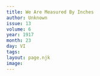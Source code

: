 ```yaml
---
title: We Are Measured By Inches
author: Unknown
issue: 13
volume: 6
year: 1917
month: 23
day: VI
tags:
layout: page.njk
image:
---
```

